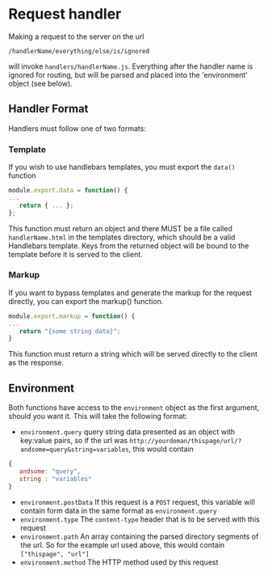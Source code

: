 # Request handler
Making a request to the server on the url

```/handlerName/everything/else/is/ignored ```

will invoke `handlers/handlerName.js`. Everything after the handler name is ignored for routing, but will be parsed and placed into the 'environment' object (see below).

## Handler Format
Handlers must follow one of two formats:
### Template
If you wish to use handlebars templates, you must export the `data()` function
```javascript
module.export.data = function() {
...
   return { ... };
};
```
This function must return an object and there MUST be a file called `handlerName.html` in the templates directory, which should be a valid Handlebars template. Keys from the returned object will be bound to the template before it is served to the client.
### Markup
If you want to bypass templates and generate the markup for the request directly, you can export the markup() function. 
```javascript
module.export.markup = function() {
...
   return "{some string data}";
}
```
This function must return a string which will be served directly to the client as the response.
## Environment
Both functions have access to the `environment` object as the first argument, should you want it. This will take the following format:
- `environment.query` query string data presented as an object with key:value pairs, so if the url was `http://yourdoman/thispage/url/?andsome=query&string=variables`, this would contain
```javascript
{
   andsome: "query",
   string : "variables"
}
```

- `environment.postData` If this request is a `POST` request, this variable will contain form data in the same format as `environment.query`
- `environment.type` The `content-type` header that is to be served with this request
- `environment.path` An array containing the parsed directory segments of the url. So for the example url used above, this would contain `["thispage", "url"]`
- `environment.method` The HTTP method used by this request
